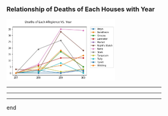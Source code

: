 ### Relationship of Deaths of Each Houses with Year

<html>
<head>
<style>
* {
  box-sizing: border-box;
}

.column {
  float: left;
  width: 100%;
  padding: 5px;
}

/* Clearfix (clear floats) */
.row::after {
  content: "";
  clear: both;
  display: table;
}
</style>
</head>
<body>

<div class="row">
  <div class="column">
    <img src="./fig/deaths_years.jpg" style="width:70%">
  </div>

</div>

</body>
</html>



---

<div id = "dyiaVis"></div>

---

<div id="battlerVis"></div>

---

end